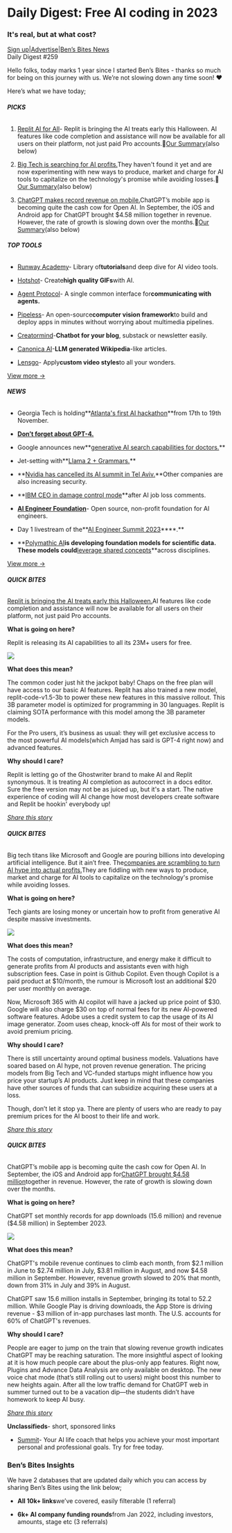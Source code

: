 # Daily Digest: Free AI coding in 2023

### It's real, but at what cost?

[Sign up](https://www.bensbites.co/?utm_source=bensbites\&utm_medium=referral\&utm_campaign=daily-digest-free-ai-coding-in-2023)|[Advertise](https://sponsor.bensbites.co/?utm_source=bensbites\&utm_medium=referral\&utm_campaign=daily-digest-free-ai-coding-in-2023)|[Ben’s Bites News](https://news.bensbites.co/?utm_source=bensbites\&utm_medium=referral\&utm_campaign=daily-digest-free-ai-coding-in-2023)\
Daily Digest #259

Hello folks, today marks 1 year since I started Ben’s Bites - thanks so much for being on this journey with us. We’re not slowing down any time soon! ❤️

Here’s what we have today;

###### **PICKS**

1. [Replit AI for All](https://blog.replit.com/ai4all?utm_source=bensbites\&utm_medium=referral\&utm_campaign=daily-digest-free-ai-coding-in-2023)- Replit is bringing the AI treats early this Halloween. AI features like code completion and assistance will now be available for all users on their platform, not just paid Pro accounts.🍿[Our Summary](https://bensbites.beehiiv.com/p/replit-ai-everyone)(also below)

2. [Big Tech is searching for AI profits.](https://www.wsj.com/tech/ai/ais-costly-buildup-could-make-early-products-a-hard-sell-bdd29b9f?utm_source=bensbites\&utm_medium=referral\&utm_campaign=daily-digest-free-ai-coding-in-2023)They haven't found it yet and are now experimenting with new ways to produce, market and charge for AI tools to capitalize on the technology's promise while avoiding losses.🍿[Our Summary](https://bensbites.beehiiv.com/p/big-tech-searching-ai-profits-havent-found-yet)(also below)

3. [ChatGPT makes record revenue on mobile.](https://techcrunch.com/2023/10/09/chatgpts-mobile-app-hit-record-4-58m-in-revenue-last-month-but-growth-is-slowing/?utm_source=bensbites\&utm_medium=referral\&utm_campaign=daily-digest-free-ai-coding-in-2023)ChatGPT’s mobile app is becoming quite the cash cow for Open AI. In September, the iOS and Android app for ChatGPT brought $4.58 million together in revenue. However, the rate of growth is slowing down over the months.🍿[Our Summary](https://bensbites.beehiiv.com/p/chatgpt-record-revenue-mobile)(also below)

###### **TOP TOOLS**

- [Runway Academy](https://academy.runwayml.com/?utm_source=bensbites\&utm_medium=referral\&utm_campaign=daily-digest-free-ai-coding-in-2023)- Library of**tutorials**and deep dive for AI video tools.

- [Hotshot](https://hotshot.co/?utm_source=bensbites\&utm_medium=referral\&utm_campaign=daily-digest-free-ai-coding-in-2023)- Create**high quality GIFs**with AI.

- [Agent Protocol](https://agentprotocol.ai/?utm_source=bensbites\&utm_medium=referral\&utm_campaign=daily-digest-free-ai-coding-in-2023)- A single common interface for**communicating with agents.**

- [Pipeless](https://github.com/pipeless-ai/pipeless?utm_source=bensbites\&utm_medium=referral\&utm_campaign=daily-digest-free-ai-coding-in-2023)- An open-source**computer vision framework**to build and deploy apps in minutes without worrying about multimedia pipelines.

- [Creatormind](https://www.creatormind.co/?utm_source=bensbites\&utm_medium=referral\&utm_campaign=daily-digest-free-ai-coding-in-2023)-**Chatbot for your blog**, substack or newsletter easily.

- [Canonica AI](https://canonica.ai/?utm_source=bensbites\&utm_medium=referral\&utm_campaign=daily-digest-free-ai-coding-in-2023)-**LLM generated Wikipedia**-like articles.

- [Lensgo](https://lensgo.ai/?utm_source=bensbites\&utm_medium=referral\&utm_campaign=daily-digest-free-ai-coding-in-2023)- Apply**custom video styles**to all your wonders.

[View more →](https://news.bensbites.co/tags/show?utm_source=bensbites\&utm_medium=referral\&utm_campaign=daily-digest-free-ai-coding-in-2023)

###### **NEWS**

- Georgia Tech is holding\*\*[Atlanta's first AI hackathon](https://www.aiatl.io/?utm_source=bensbites\&utm_medium=referral\&utm_campaign=daily-digest-free-ai-coding-in-2023)\*\*from 17th to 19th November.

- **[Don’t forget about GPT-4.](https://logankilpatrick.medium.com/dont-forget-about-gpt-4-d5ab8c9493fc?utm_source=bensbites\&utm_medium=referral\&utm_campaign=daily-digest-free-ai-coding-in-2023)**

- Google announces new\*\*[generative AI search capabilities for doctors.](https://www.cnbc.com/2023/10/09/google-announces-new-generative-ai-search-capabilities-for-doctors-.html?utm_source=bensbites\&utm_medium=referral\&utm_campaign=daily-digest-free-ai-coding-in-2023)\*\*

- Jet-setting with\*\*[Llama 2 + Grammars.](https://replicate.com/blog/llama-2-grammars?utm_source=bensbites\&utm_medium=referral\&utm_campaign=daily-digest-free-ai-coding-in-2023)\*\*

- \*\*[Nvidia has cancelled its AI summit in Tel Aviv.](https://www.reuters.com/world/middle-east/israels-tech-sector-could-face-disruptions-after-attacks-investors-2023-10-09/?utm_source=bensbites\&utm_medium=referral\&utm_campaign=daily-digest-free-ai-coding-in-2023)\*\*Other companies are also increasing security.

- \*\*[IBM CEO in damage control mode](https://www.itpro.com/technology/artificial-intelligence/ibm-ceo-in-damage-control-mode-after-ai-job-loss-comments?utm_source=bensbites\&utm_medium=referral\&utm_campaign=daily-digest-free-ai-coding-in-2023)\*\*after AI job loss comments.

- **[AI Engineer Foundation](https://www.aie.foundation/?utm_source=bensbites\&utm_medium=referral\&utm_campaign=daily-digest-free-ai-coding-in-2023)**- Open source, non-profit foundation for AI engineers.

- Day 1 livestream of the\*\*[AI Engineer Summit 2023](https://www.youtube.com/watch?app=desktop\&v=veShHxQYPzo)\*\*\*\*.\*\*

- \*\*[Polymathic AI](https://polymathic-ai.org/?utm_source=bensbites\&utm_medium=referral\&utm_campaign=daily-digest-free-ai-coding-in-2023)**is developing foundation models for scientific data. These models could**[leverage shared concepts](https://twitter.com/milescranmer/status/1711429121220465037?utm_source=bensbites\&utm_medium=referral\&utm_campaign=daily-digest-free-ai-coding-in-2023)\*\*across disciplines.

[View more →](https://news.bensbites.co/tags/news/trending?utm_source=bensbites\&utm_medium=referral\&utm_campaign=daily-digest-free-ai-coding-in-2023)

###### **QUICK BITES**

[Replit is bringing the AI treats early this Halloween.](https://blog.replit.com/ai4all?utm_source=bensbites\&utm_medium=referral\&utm_campaign=daily-digest-free-ai-coding-in-2023)AI features like code completion and assistance will now be available for all users on their platform, not just paid Pro accounts.

**What is going on here?**

Replit is releasing its AI capabilities to all its 23M+ users for free.

![](https://media.beehiiv.com/cdn-cgi/image/fit=scale-down,format=auto,onerror=redirect,quality=80/uploads/asset/file/b1d52d14-67c6-4d42-b639-649f33c8a1b3/image.png)

**What does this mean?**

The common coder just hit the jackpot baby! Chaps on the free plan will have access to our basic AI features. Replit has also trained a new model, replit-code-v1.5-3b to power these new features in this massive rollout. This 3B parameter model is optimized for programming in 30 languages. Replit is claiming SOTA performance with this model among the 3B parameter models.

For the Pro users, it’s business as usual: they will get exclusive access to the most powerful AI models(which Amjad has said is GPT-4 right now) and advanced features.

**Why should I care?**

Replit is letting go of the Ghostwriter brand to make AI and Replit synonymous. It is treating AI completion as autocorrect in a docs editor. Sure the free version may not be as juiced up, but it's a start. The native experience of coding will AI change how most developers create software and Replit be hookin' everybody up!

*[Share this story](https://bensbites.beehiiv.com/p/replit-ai-everyone)*

###### **QUICK BITES**

Big tech titans like Microsoft and Google are pouring billions into developing artificial intelligence. But it ain’t free. The[companies are scrambling to turn AI hype into actual profits.](https://www.wsj.com/tech/ai/ais-costly-buildup-could-make-early-products-a-hard-sell-bdd29b9f?utm_source=bensbites\&utm_medium=referral\&utm_campaign=daily-digest-free-ai-coding-in-2023)They are fiddling with new ways to produce, market and charge for AI tools to capitalize on the technology's promise while avoiding losses.

**What is going on here?**

Tech giants are losing money or uncertain how to profit from generative AI despite massive investments.

![](https://media.beehiiv.com/cdn-cgi/image/fit=scale-down,format=auto,onerror=redirect,quality=80/uploads/asset/file/3e0eacc1-3f19-4236-9a26-5dba275b1fe7/image.png)

**What does this mean?**

The costs of computation, infrastructure, and energy make it difficult to generate profits from AI products and assistants even with high subscription fees. Case in point is Github Copilot. Even though Copilot is a paid product at $10/month, the rumour is Microsoft lost an additional $20 per user monthly on average.

Now, Microsoft 365 with AI copilot will have a jacked up price point of $30. Google will also charge $30 on top of normal fees for its new AI-powered software features. Adobe uses a credit system to cap the usage of its AI image generator. Zoom uses cheap, knock-off AIs for most of their work to avoid premium pricing.

**Why should I care?**

There is still uncertainty around optimal business models. Valuations have soared based on AI hype, not proven revenue generation. The pricing models from Big Tech and VC-funded startups might influence how you price your startup’s AI products. Just keep in mind that these companies have other sources of funds that can subsidize acquiring these users at a loss.

Though, don’t let it stop ya. There are plenty of users who are ready to pay premium prices for the AI boost to their life and work.

*[Share this story](https://bensbites.beehiiv.com/p/big-tech-searching-ai-profits-havent-found-yet)*

###### **QUICK BITES**

ChatGPT’s mobile app is becoming quite the cash cow for Open AI. In September, the iOS and Android app for[ChatGPT brought $4.58 million](https://techcrunch.com/2023/10/09/chatgpts-mobile-app-hit-record-4-58m-in-revenue-last-month-but-growth-is-slowing/?utm_source=bensbites\&utm_medium=referral\&utm_campaign=daily-digest-free-ai-coding-in-2023)together in revenue. However, the rate of growth is slowing down over the months.

**What is going on here?**

ChatGPT set monthly records for app downloads (15.6 million) and revenue ($4.58 million) in September 2023.

![](https://media.beehiiv.com/cdn-cgi/image/fit=scale-down,format=auto,onerror=redirect,quality=80/uploads/asset/file/61e1a197-9497-48eb-b6e1-c9b819883f5b/image.png)

**What does this mean?**

ChatGPT's mobile revenue continues to climb each month, from $2.1 million in June to $2.74 million in July, $3.81 million in August, and now $4.58 million in September. However, revenue growth slowed to 20% that month, down from 31% in July and 39% in August.

ChatGPT saw 15.6 million installs in September, bringing its total to 52.2 million. While Google Play is driving downloads, the App Store is driving revenue - $3 million of in-app purchases last month. The U.S. accounts for 60% of ChatGPT's revenues.

**Why should I care?**

People are eager to jump on the train that slowing revenue growth indicates ChatGPT may be reaching saturation. The more insightful aspect of looking at it is how much people care about the plus-only app features. Right now, Plugins and Advance Data Analysis are only available on desktop. The new voice chat mode (that’s still rolling out to users) might boost this number to new heights again. After all the low traffic demand for ChatGPT web in summer turned out to be a vacation dip—the students didn’t have homework to keep AI busy.

*[Share this story](https://bensbites.beehiiv.com/p/chatgpt-record-revenue-mobile)*

**Unclassifieds**- short, sponsored links

- [Summit](https://www.summit.im?utm_source=bensbites_ad)- Your AI life coach that helps you achieve your most important personal and professional goals. Try for free today.

### Ben’s Bites Insights

We have 2 databases that are updated daily which you can access by sharing Ben’s Bites using the link below;

- **All 10k+ links**we’ve covered, easily filterable (1 referral)

- **6k+ AI company funding rounds**from Jan 2022, including investors, amounts, stage etc (3 referrals)
